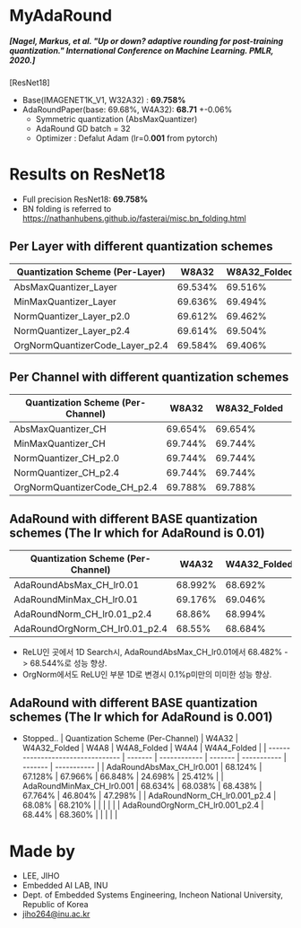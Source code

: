 # MyAdaRound
##### [Nagel, Markus, et al. "Up or down? adaptive rounding for post-training quantization." International Conference on Machine Learning. PMLR, 2020.]


[ResNet18]
 - Base(IMAGENET1K_V1, W32A32) : **69.758%**
 - AdaRoundPaper(base: 69.68%, W4A32): **68.71** +-0.06%
   - Symmetric quantization (AbsMaxQuantizer)
   - AdaRound GD batch = 32
   - Optimizer : Defalut Adam (lr=0.**001** from pytorch)
    
# Results on ResNet18 
- Full precision ResNet18: **69.758%**
- BN folding is referred to https://nathanhubens.github.io/fasterai/misc.bn_folding.html
 
 ## Per Layer with different quantization schemes
| Quantization Scheme (Per-Layer) | W8A32   | W8A32_Folded | W4A32   | W4A32_Folded |
| ------------------------------- | ------- | ------------ | ------- | ------------ |
| AbsMaxQuantizer_Layer           | 69.534% | 69.516%      | 0.762%  | 0.246%       |
| MinMaxQuantizer_Layer           | 69.636% | 69.494%      | 1.926%  | 0.284%       |
| NormQuantizer_Layer_p2.0        | 69.612% | 69.462%      | 48.322% | 24.248%      |
| NormQuantizer_Layer_p2.4        | 69.614% | 69.504%      | 51.396% | 21.970%      |
| OrgNormQuantizerCode_Layer_p2.4 | 69.584% | 69.406%      | 51.054% | 27.032%      |

## Per Channel with different quantization schemes 
| Quantization Scheme (Per-Channel) | W8A32   | W8A32_Folded | W4A32   | W4A32_Folded |
| --------------------------------- | ------- | ------------ | ------- | ------------ |
| AbsMaxQuantizer_CH                | 69.654% | 69.654%      | 50.348% | 51.232%      |
| MinMaxQuantizer_CH                | 69.744% | 69.744%      | 58.242% | 58.236%      |
| NormQuantizer_CH_p2.0             | 69.744% | 69.744%      | 58.114% | 58.296%      |
| NormQuantizer_CH_p2.4             | 69.744% | 69.744%      | 60.836% | 59.864%      |
| OrgNormQuantizerCode_CH_p2.4      | 69.788% | 69.788%      | 57.606% | 57.606%      |

## AdaRound with different BASE quantization schemes (The lr which for AdaRound is 0.01)
| Quantization Scheme (Per-Channel) | W4A32   | W4A32_Folded | W4A8    | W4A8_Folded | W4A4    | W4A4_Folded |
| --------------------------------- | ------- | ------------ | ------- | ----------- | ------- | ----------- |
| AdaRoundAbsMax_CH_lr0.01          | 68.992% | 68.692%      | 68.834% | 68.544%     | 25.476% | 22.928%     |
| AdaRoundMinMax_CH_lr0.01          | 69.176% | 69.046%      | 69.212% | 68.994%     | 48.010% | 49.414%     |
| AdaRoundNorm_CH_lr0.01_p2.4       | 68.86%  | 68.994%      |         |             |         | 39.374%     |
| AdaRoundOrgNorm_CH_lr0.01_p2.4    | 68.55%  | 68.684%      |         |             |         |             |

- ReLU인 곳에서 1D Search시, AdaRoundAbsMax_CH_lr0.01에서 68.482%  -> 68.544%로 성능 향상. 
- OrgNorm에서도 ReLU인 부분 1D로 변경시 0.1%p미만의 미미한 성능 향상.

## AdaRound with different BASE quantization schemes (The lr which for AdaRound is 0.001)
- Stopped..
| Quantization Scheme (Per-Channel) | W4A32   | W4A32_Folded | W4A8    | W4A8_Folded | W4A4    | W4A4_Folded |
| --------------------------------- | ------- | ------------ | ------- | ----------- | ------- | ----------- |
| AdaRoundAbsMax_CH_lr0.001         | 68.124% | 67.128%      | 67.966% | 66.848%     | 24.698% | 25.412%     |
| AdaRoundMinMax_CH_lr0.001         | 68.634% | 68.038%      | 68.438% | 67.764%     | 46.804% | 47.298%     |
| AdaRoundNorm_CH_lr0.001_p2.4      | 68.08%  | 68.210%      |         |             |         |             |
| AdaRoundOrgNorm_CH_lr0.001_p2.4   | 68.44%  | 68.360%      |         |             |         |             |

# Made by
- LEE, JIHO
- Embedded AI LAB, INU 
- Dept. of Embedded Systems Engineering, Incheon National University, Republic of Korea
- jiho264@inu.ac.kr  
